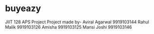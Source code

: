 # buyeazy
 JIIT 128 APS Project  Project made by- Aviral Agarwal 9919103144 Rahul Malik 9919103126 Amisha 9919103125 Mansi Joshi 9919103146
